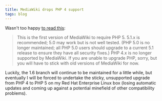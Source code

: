 ```yaml
---
title: MediaWiki drops PHP 4 support
tags: blog
---
```


Wasn't too happy [to read this](http://mail.wikipedia.org/pipermail/mediawiki-announce/2006-July/000049.html):

> This is the first version of MediaWiki to require PHP 5. 5.1.x is recommended; 5.0 may work but is not well tested. (PHP 5.0 is no longer maintained; all PHP 5.0 users should upgrade to a current 5.1 release to ensure they have all security fixes.) PHP 4.x is no longer supported by MediaWiki. If you are unable to upgrade PHP, sorry, but you will have to stick with old versions of MediaWiki for now.

Luckily, the 1.6 branch will continue to be maintained for a little while, but eventually I will be forced to undertake the sticky, unsupported upgrade from PHP 4 to PHP 5 on my Red Hat Enterprise Linux box (losing automatic updates and coming up against a potential minefield of other compatibility problems).
